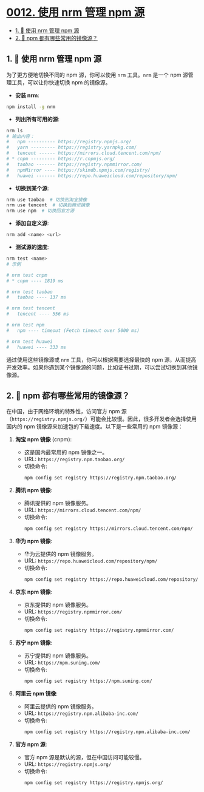 # [0012. 使用 nrm 管理 npm 源](https://github.com/Tdahuyou/TNotes.nodejs/tree/main/notes/0012.%20%E4%BD%BF%E7%94%A8%20nrm%20%E7%AE%A1%E7%90%86%20npm%20%E6%BA%90)


<!-- region:toc -->

- [1. 📒 使用 nrm 管理 npm 源](#1--使用-nrm-管理-npm-源)
- [2. 🤖 npm 都有哪些常用的镜像源？](#2--npm-都有哪些常用的镜像源)

<!-- endregion:toc -->

## 1. 📒 使用 nrm 管理 npm 源

为了更方便地切换不同的 npm 源，你可以使用 `nrm` 工具。`nrm` 是一个 npm 源管理工具，可以让你快速切换 npm 的镜像源。

- **安装 nrm**:
```bash
npm install -g nrm
```

- **列出所有可用的源**:
```bash
nrm ls
# 输出内容：
#   npm ---------- https://registry.npmjs.org/
#   yarn --------- https://registry.yarnpkg.com/
#   tencent ------ https://mirrors.cloud.tencent.com/npm/
# * cnpm --------- https://r.cnpmjs.org/
#   taobao ------- https://registry.npmmirror.com/
#   npmMirror ---- https://skimdb.npmjs.com/registry/
#   huawei ------- https://repo.huaweicloud.com/repository/npm/
```

- **切换到某个源**:
```bash
nrm use taobao  # 切换到淘宝镜像
nrm use tencent  # 切换到腾讯镜像
nrm use npm  # 切换回官方源
```

- **添加自定义源**:
```bash
nrm add <name> <url>
```

- **测试源的速度**:
```bash
nrm test <name>
# 示例

# nrm test cnpm
# * cnpm ---- 1819 ms

# nrm test taobao
#   taobao ---- 137 ms

# nrm test tencent
#   tencent ---- 556 ms

# nrm test npm
#   npm ---- timeout (Fetch timeout over 5000 ms)

# nrm test huawei
#   huawei ---- 333 ms
```

通过使用这些镜像源或 `nrm` 工具，你可以根据需要选择最快的 npm 源，从而提高开发效率。如果你遇到某个镜像源的问题，比如证书过期，可以尝试切换到其他镜像源。

## 2. 🤖 npm 都有哪些常用的镜像源？

在中国，由于网络环境的特殊性，访问官方 npm 源（`https://registry.npmjs.org/`）可能会比较慢。因此，很多开发者会选择使用国内的 npm 镜像源来加速包的下载速度。以下是一些常用的 npm 镜像源：

1. **淘宝 npm 镜像** (cnpm):
   - 这是国内最常用的 npm 镜像之一。
   - URL: `https://registry.npm.taobao.org/`
   - 切换命令:
     ```bash
     npm config set registry https://registry.npm.taobao.org/
     ```

2. **腾讯 npm 镜像**:
   - 腾讯提供的 npm 镜像服务。
   - URL: `https://mirrors.cloud.tencent.com/npm/`
   - 切换命令:
     ```bash
     npm config set registry https://mirrors.cloud.tencent.com/npm/
     ```

3. **华为 npm 镜像**:
   - 华为云提供的 npm 镜像服务。
   - URL: `https://repo.huaweicloud.com/repository/npm/`
   - 切换命令:
     ```bash
     npm config set registry https://repo.huaweicloud.com/repository/npm/
     ```

4. **京东 npm 镜像**:
   - 京东提供的 npm 镜像服务。
   - URL: `https://registry.npmmirror.com/`
   - 切换命令:
     ```bash
     npm config set registry https://registry.npmmirror.com/
     ```

5. **苏宁 npm 镜像**:
   - 苏宁提供的 npm 镜像服务。
   - URL: `https://npm.suning.com/`
   - 切换命令:
     ```bash
     npm config set registry https://npm.suning.com/
     ```

6. **阿里云 npm 镜像**:
   - 阿里云提供的 npm 镜像服务。
   - URL: `https://registry.npm.alibaba-inc.com/`
   - 切换命令:
     ```bash
     npm config set registry https://registry.npm.alibaba-inc.com/
     ```

7. **官方 npm 源**:
   - 官方 npm 源是默认的源，但在中国访问可能较慢。
   - URL: `https://registry.npmjs.org/`
   - 切换命令:
     ```bash
     npm config set registry https://registry.npmjs.org/
     ```
